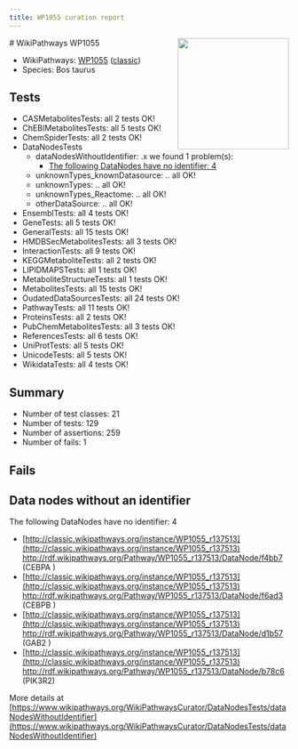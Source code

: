 ```yaml
---
title: WP1055 curation report
---
```


<img style="float: right; width: 200px" src="https://upload.wikimedia.org/wikipedia/commons/thumb/8/83/Wplogo_with_text_500.png/640px-Wplogo_with_text_500.png" />
# WikiPathways WP1055

* WikiPathways: [WP1055](https://wikipathways.org/pathways/WP1055) ([classic](https://classic.wikipathways.org/instance/WP1055))
* Species: Bos taurus
## Tests
* CASMetabolitesTests: all 2 tests OK!
* ChEBIMetabolitesTests: all 5 tests OK!
* ChemSpiderTests: all 2 tests OK!
* DataNodesTests
    * dataNodesWithoutIdentifier: .x we found 1 problem(s):
        * [The following DataNodes have no identifier: 4](#d2d32fa3)
    * unknownTypes_knownDatasource: .. all OK!
    * unknownTypes: .. all OK!
    * unknownTypes_Reactome: .. all OK!
    * otherDataSource: .. all OK!
* EnsemblTests: all 4 tests OK!
* GeneTests: all 5 tests OK!
* GeneralTests: all 15 tests OK!
* HMDBSecMetabolitesTests: all 3 tests OK!
* InteractionTests: all 9 tests OK!
* KEGGMetaboliteTests: all 2 tests OK!
* LIPIDMAPSTests: all 1 tests OK!
* MetaboliteStructureTests: all 1 tests OK!
* MetabolitesTests: all 15 tests OK!
* OudatedDataSourcesTests: all 24 tests OK!
* PathwayTests: all 11 tests OK!
* ProteinsTests: all 2 tests OK!
* PubChemMetabolitesTests: all 3 tests OK!
* ReferencesTests: all 6 tests OK!
* UniProtTests: all 5 tests OK!
* UnicodeTests: all 5 tests OK!
* WikidataTests: all 4 tests OK!


## Summary

* Number of test classes: 21
* Number of tests: 129
* Number of assertions: 259
* Number of fails: 1

## Fails

<a name="d2d32fa3" />

## Data nodes without an identifier

The following DataNodes have no identifier: 4

* [http://classic.wikipathways.org/instance/WP1055_r137513](http://classic.wikipathways.org/instance/WP1055_r137513) http://rdf.wikipathways.org/Pathway/WP1055_r137513/DataNode/f4bb7 (CEBPA )
* [http://classic.wikipathways.org/instance/WP1055_r137513](http://classic.wikipathways.org/instance/WP1055_r137513) http://rdf.wikipathways.org/Pathway/WP1055_r137513/DataNode/f6ad3 (CEBPB )
* [http://classic.wikipathways.org/instance/WP1055_r137513](http://classic.wikipathways.org/instance/WP1055_r137513) http://rdf.wikipathways.org/Pathway/WP1055_r137513/DataNode/d1b57 (GAB2 )
* [http://classic.wikipathways.org/instance/WP1055_r137513](http://classic.wikipathways.org/instance/WP1055_r137513) http://rdf.wikipathways.org/Pathway/WP1055_r137513/DataNode/b78c6 (PIK3R2)


More details at [https://www.wikipathways.org/WikiPathwaysCurator/DataNodesTests/dataNodesWithoutIdentifier](https://www.wikipathways.org/WikiPathwaysCurator/DataNodesTests/dataNodesWithoutIdentifier)

